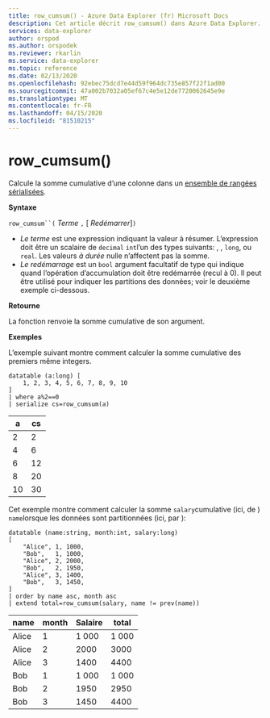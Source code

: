 ```yaml
---
title: row_cumsum() - Azure Data Explorer (fr) Microsoft Docs
description: Cet article décrit row_cumsum() dans Azure Data Explorer.
services: data-explorer
author: orspod
ms.author: orspodek
ms.reviewer: rkarlin
ms.service: data-explorer
ms.topic: reference
ms.date: 02/13/2020
ms.openlocfilehash: 92ebec75dcd7e44d59f964dc735e857f22f1ad00
ms.sourcegitcommit: 47a002b7032a05ef67c4e5e12de7720062645e9e
ms.translationtype: MT
ms.contentlocale: fr-FR
ms.lasthandoff: 04/15/2020
ms.locfileid: "81510215"
---
```

# <a name="row_cumsum"></a>row_cumsum()

Calcule la somme cumulative d’une colonne dans un [ensemble de rangées sérialisées](./windowsfunctions.md#serialized-row-set).

**Syntaxe**

`row_cumsum``(` *Terme* `,` [ *Redémarrer*]`)`

* *Le terme* est une expression indiquant la valeur à résumer.
  L’expression doit être un scalaire de `decimal` `int`l’un des types suivants: , , `long`, ou `real`. Les valeurs *à durée* nulle n’affectent pas la somme.
* *Le redémarrage* est un `bool` argument facultatif de type qui indique quand l’opération d’accumulation doit être redémarrée (recul à 0). Il peut être utilisé pour indiquer les partitions des données; voir le deuxième exemple ci-dessous.

**Retourne**

La fonction renvoie la somme cumulative de son argument.

**Exemples**

L’exemple suivant montre comment calculer la somme cumulative des premiers même integers.

```kusto
datatable (a:long) [
    1, 2, 3, 4, 5, 6, 7, 8, 9, 10
]
| where a%2==0
| serialize cs=row_cumsum(a)
```

a    | cs
-----|-----
2    | 2
4    | 6
6    | 12
8    | 20
10   | 30

Cet exemple montre comment calculer la somme `salary`cumulative (ici, de ) `name`lorsque les données sont partitionnées (ici, par ):

```kusto
datatable (name:string, month:int, salary:long)
[
    "Alice", 1, 1000,
    "Bob",   1, 1000,
    "Alice", 2, 2000,
    "Bob",   2, 1950,
    "Alice", 3, 1400,
    "Bob",   3, 1450,
]
| order by name asc, month asc
| extend total=row_cumsum(salary, name != prev(name))
```

name   | month  | Salaire  | total
-------|--------|---------|------
Alice  | 1      | 1 000    | 1 000
Alice  | 2      | 2000    | 3000
Alice  | 3      | 1400    | 4400
Bob    | 1      | 1 000    | 1 000
Bob    | 2      | 1950    | 2950
Bob    | 3      | 1450    | 4400